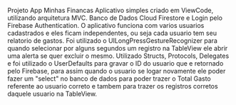 Projeto App Minhas Financas
Aplicativo simples criado em ViewCode, utilizando arquitetura MVC.
Banco de Dados Cloud Firestore e Login pelo Firebase Authentication.
O aplicativo funciona com varios usuarios cadastrados e eles ficam independentes, ou seja cada usuario tem seu relatorio de gastos.
Foi utilizado o UILongPressGestureRecognizer para quando selecionar por alguns segundos um registro na TableView ele abrir uma alerta se quer excluir
o mesmo.
Utilizado Structs, Protocols, Delegates e foi utilizado o UserDefaults para gravar o ID do usuario que e retornado pelo Firebase, para assim quando o
usuario se logar novamente ele poder fazer um "select" no banco de dados para poder trazer o Total Gasto referente ao usuario correto e tambem para
trazer os registros corretos daquele usuario na TableView.

